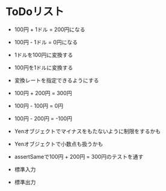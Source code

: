 # ToDoリスト
- 100円 + 1ドル = 200円になる
- 100円 - 1ドル = 0円になる
- 1ドルを100円に変換する
- 100円を1ドルに変換する
- 変換レートを指定できるようにする
- 100円 + 200円 = 300円
- 100円 - 100円 = 0円  
- 100円 - 200円 = -100円
- Yenオブジェクトでマイナスをもたないように制限をするかも
- Yenオブジェクトで小数点も扱うかも
- assertSameで100円 + 200円 = 300円のテストを通す

- 標準入力
- 標準出力
